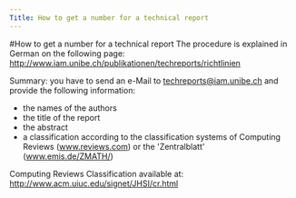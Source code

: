 ```yaml
---
Title: How to get a number for a technical report
---
```

#How to get a number for a technical report
The procedure is explained in German on the following page:
http://www.iam.unibe.ch/publikationen/techreports/richtlinien

Summary:
you have to send an e-Mail to techreports@iam.unibe.ch and provide the following information:


-  the names of the authors
-  the title of the report
-  the abstract 
-  a classification according to the classification systems of Computing Reviews (www.reviews.com) or the 'Zentralblatt' (www.emis.de/ZMATH/)

Computing Reviews Classification available at: http://www.acm.uiuc.edu/signet/JHSI/cr.html

